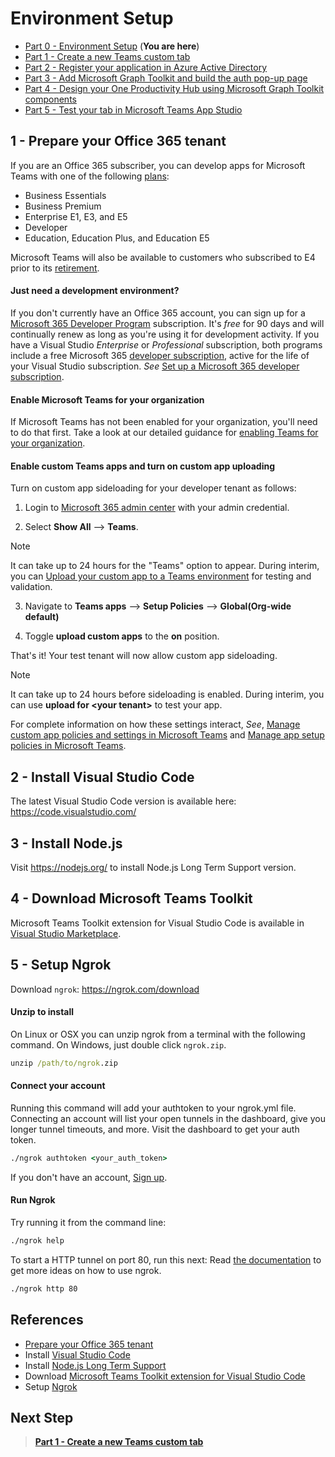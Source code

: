 # Environment Setup

- [Part 0 - Environment Setup](00-Setup.md) (**You are here**)
- [Part 1 - Create a new Teams custom tab](01-Create_Teams_tab.md)
- [Part 2 - Register your application in Azure Active Directory](02-Register_your_app_in_Azure_AD.md)
- [Part 3 - Add Microsoft Graph Toolkit and build the auth pop-up page](03-Initialize_MGT_and_auth_page.md)
- [Part 4 - Design your One Productivity Hub using Microsoft Graph Toolkit components](04-Design_your_tab_using_MGT_components.md)
- [Part 5 - Test your tab in Microsoft Teams App Studio](05-Test_your_tab.md)


## 1 - Prepare your Office 365 tenant

If you are an Office 365 subscriber, you can develop apps for Microsoft Teams with one of the following [plans](https://products.office.com/business/compare-more-office-365-for-business-plans):

* Business Essentials
* Business Premium
* Enterprise E1, E3, and E5
* Developer
* Education, Education Plus, and Education E5

Microsoft Teams will also be available to customers who subscribed to E4 prior to its [retirement](https://support.office.com//article/important-information-for-office-365-enterprise-e4-customers-f9572348-43a2-43fa-a3d8-3b6c9c042147).

#### Just need a development environment?

If you don't currently have an Office 365 account, you can sign up for a [Microsoft 365 Developer Program](https://cda.ms/1Jp) subscription. It's *free* for 90 days and will continually renew as long as you're using it for development activity. If you have a Visual Studio *Enterprise* or *Professional* subscription, both programs include a free Microsoft 365 [developer subscription](https://aka.ms/MyVisualStudioBenefits), active for the life of your Visual Studio subscription. *See* [Set up a Microsoft 365 developer subscription](https://cda.ms/1Jq).

#### Enable Microsoft Teams for your organization 

If Microsoft Teams has not been enabled for your organization, you'll need to do that first. Take a look at our detailed guidance for [enabling Teams for your organization](https://cda.ms/1Jr).

#### Enable custom Teams apps and turn on custom app uploading

Turn on custom app sideloading for your developer tenant as follows:

1. Login to [Microsoft 365 admin center](https://admin.microsoft.com/Adminportal/Home?source=applauncher#/homepage#/) with your admin credential. 

2. Select **Show All** --> **Teams**. 

> [!Note] 
> It can take up to 24 hours for the "Teams" option to appear. During interim, you can [Upload your custom app to a Teams environment](https://cda.ms/1Js) for testing and validation.

3. Navigate to **Teams apps** --> **Setup Policies** --> **Global(Org-wide default)**  

4. Toggle **upload custom apps** to the **on** position.

That's it! Your test tenant will now allow custom app sideloading.

> [!Note] 
> It can take up to 24 hours before sideloading is enabled. During interim, you can use **upload for \<your tenant>** to test your app.

For complete information on how these settings interact, *See*, [Manage custom app policies and settings in Microsoft Teams](https://cda.ms/1Jt) and [Manage app setup policies in Microsoft Teams](https://cda.ms/1Jv).


## 2 - Install Visual Studio Code
The latest Visual Studio Code version is available here: https://code.visualstudio.com/

## 3 - Install Node.js 
Visit https://nodejs.org/ to install Node.js Long Term Support version.

## 4 - Download Microsoft Teams Toolkit 
Microsoft Teams Toolkit extension for Visual Studio Code is available in [Visual Studio Marketplace](
https://marketplace.visualstudio.com/items?itemName=TeamsDevApp.ms-teams-vscode-extension).

## 5 - Setup Ngrok
Download `ngrok`: https://ngrok.com/download

#### Unzip to install

On Linux or OSX you can unzip ngrok from a terminal with the following command. On Windows, just double click `ngrok.zip`.

```cmd
unzip /path/to/ngrok.zip
```

#### Connect your account

Running this command will add your authtoken to your ngrok.yml file. Connecting an account will list your open tunnels in the dashboard, give you longer tunnel timeouts, and more. Visit the dashboard to get your auth token.

```cmd
./ngrok authtoken <your_auth_token>
```

If you don't have an account, [Sign up](https://dashboard.ngrok.com/signup).
#### Run Ngrok

Try running it from the command line:

```cmd
./ngrok help
```

To start a HTTP tunnel on port 80, run this next:
Read [the documentation](https://ngrok.com/docs) to get more ideas on how to use ngrok.

```cmd
./ngrok http 80
```

## References

- [Prepare your Office 365 tenant](https://cda.ms/1J5) 
- Install [Visual Studio Code](https://code.visualstudio.com/)
- Install [Node.js Long Term Support](https://nodejs.org/)
- Download [Microsoft Teams Toolkit extension for Visual Studio Code](https://marketplace.visualstudio.com/items?itemName=TeamsDevApp.ms-teams-vscode-extension)
- Setup [Ngrok](https://ngrok.com/download)

## Next Step
> **[Part 1 - Create a new Teams custom tab](01-Create_Teams_tab.md)**

